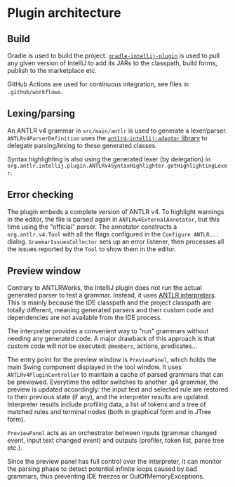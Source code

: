 # Plugin architecture

## Build

Gradle is used to build the project. [`gradle-intellij-plugin`][1] is used to pull
any given version of IntelliJ to add its JARs to the classpath, build forms,
publish to the marketplace etc.

GitHub Actions are used for continuous integration, see files in `.github/workflows`.

## Lexing/parsing

An ANTLR v4 grammar in `src/main/antlr` is used to generate a lexer/parser. 
`ANTLRv4ParserDefinition` uses the [`antlr4-intellij-adaptor` library][2] to 
delegate parsing/lexing to these generated classes.

Syntax highlighting is also using the generated lexer (by delegation) in
`org.antlr.intellij.plugin.ANTLRv4SyntaxHighlighter.getHighlightingLexer`.

## Error checking

The plugin embeds a complete version of ANTLR v4. To highlight warnings in the
editor, the file is parsed again in `ANTLRv4ExternalAnnotator`, but this time
using the "official" parser. The annotator constructs a `org.antlr.v4.Tool` 
with all the flags configured in the `Configure ANTLR...` dialog. 
`GrammarIssuesCollector` sets up an error listener, then processes all the issues
reported by the `Tool` to show them in the editor.

## Preview window

Contrary to ANTLRWorks, the IntelliJ plugin does not run the actual generated
parser to test a grammar. Instead, it uses [ANTLR interpreters][3]. This is
mainly because the IDE classpath and the project classpath are totally different,
meaning generated parsers and their custom code and dependencies are not
available from the IDE process. 

The interpreter provides a convenient way to "run" grammars without needing 
any generated code. A major drawback of this approach is that custom code will
not be executed: `@members`, actions, predicates...

The entry point for the preview window is `PreviewPanel`, which holds the main
Swing component displayed in the tool window. It uses `ANTLRv4PluginController`
to maintain a cache of parsed grammars that can be previewed. Everytime the
editor switches to another .g4 grammar, the preview is updated accordingly:
the input text and selected rule are restored to their previous state (if any),
and the interpreter results are updated. Interpreter results include profiling
data, a list of tokens and a tree of matched rules and terminal nodes (both
in graphical form and in JTree form).

`PreviewPanel` acts as an orchestrator between inputs (grammar changed event,
input text changed event) and outputs (profiler, token list, parse tree etc.).

Since the preview panel has full control over the interpreter, it can monitor
the parsing phase to detect potential infinite loops caused by bad grammars,
thus preventing IDE freezes or OutOfMemoryExceptions.

[1]: https://github.com/JetBrains/gradle-intellij-plugin
[2]: https://github.com/antlr/antlr4-intellij-adaptor/
[3]: https://github.com/antlr/antlr4/blob/master/doc/interpreters.md
